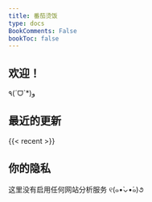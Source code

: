 ```yaml
---
title: 番茄烫饭
type: docs
BookComments: False
bookToc: false
---
```


## **欢迎！**
٩(ˊᗜˋ*)و

## **最近的更新**
{{< recent >}}

## **你的隐私**
这里没有启用任何网站分析服务 ୧(๑•̀⌄•́๑)૭

